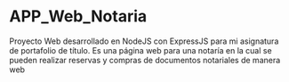 # APP_Web_Notaria
Proyecto Web desarrollado en NodeJS con ExpressJS para mi asignatura de portafolio de título. Es una página web para una notaría en la cual se pueden realizar reservas y compras de documentos notariales de manera web
